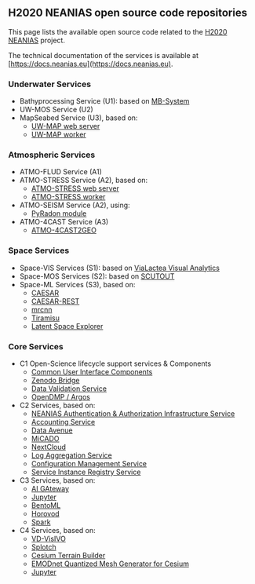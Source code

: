 ## H2020 NEANIAS open source code repositories

This page lists the available open source code related to the [H2020 NEANIAS](https://www.neanias.eu) project.

The technical documentation of the services is available at [https://docs.neanias.eu](https://docs.neanias.eu).

### Underwater Services

- Bathyprocessing Service (U1): based on [MB-System](https://github.com/dwcaress/MB-System/)
- UW-MOS Service (U2) 
- MapSeabed Service (U3), based on:
  - [UW-MAP web server](https://gitlab.neanias.eu/u3-service/u3-server/)
  - [UW-MAP worker](https://gitlab.neanias.eu/u3-service/u3-worker/)

### Atmospheric Services

- ATMO-FLUD Service (A1)
- ATMO-STRESS Service (A2), based on:
  - [ATMO-STRESS web server](https://gitlab.neanias.eu/a2-service/a2-1-service/a2-1-web-app)
  - [ATMO-STRESS worker](https://gitlab.neanias.eu/a2-service/a2-1-service/a2-1-worker)
- ATMO-SEISM Service (A2), using:
  - [PyRadon module](https://gitlab.neanias.eu/a2-service/a2-2-service/pyradon)
- ATMO-4CAST Service (A3)
  - [ATMO-4CAST2GEO](https://github.com/cite-sa/atmo-4cast2geo)

### Space Services

- Space-VIS Services (S1): based on [ViaLactea Visual Analytics](https://github.com/NEANIAS-Space/ViaLacteaVisualAnalytics)
- Space-MOS Services (S2): based on [SCUTOUT](https://github.com/SKA-INAF/scutout)
- Space-ML Services (S3), based on:
  - [CAESAR](https://github.com/SKA-INAF/caesar)
  - [CAESAR-REST](https://github.com/SKA-INAF/caesar-rest)
  - [mrcnn](https://github.com/SKA-INAF/mrcnn)
  - [Tiramisu](https://github.com/SKA-INAF/Tiramisu)
  - [Latent Space Explorer](https://github.com/NEANIAS-Space/LatentSpaceExplorer--Deployment)

### Core Services

- C1 Open-Science lifecycle support services & Components
  - [Common User Interface Components](https://gitlab.neanias.eu/common-services-ui-template/html-template)
  - [Zenodo Bridge](https://github.com/cite-sa/zenodo-bridge-uploader)
  - [Data Validation Service](https://github.com/cite-sa/eval-it)
  - [OpenDMP / Argos](https://gitlab.eudat.eu/dmp/OpenAIRE-EUDAT-DMP-service-pilot)
- C2 Services, based on:
  - [NEANIAS Authentication & Authorization Infrastructure Service](https://github.com/keycloak/keycloak)
  - [Accounting Service](https://github.com/cite-sa/accounting-service)
  - [Data Avenue](https://github.com/SZTAKI-LPDS/data-avenue)
  - [MiCADO](https://github.com/micado-scale)
  - [NextCloud](https://github.com/nextcloud/server)
  - [Log Aggregation Service](https://github.com/elastic)
  - [Configuration Management Service](https://github.com/apache/zookeeper)
  - [Service Instance Registry Service](https://github.com/apache/zookeeper)
- C3 Services, based on:
  - [AI GAteway](https://gitlab.neanias.eu/c3-services/c3-1/service)
  - [Jupyter](https://github.com/jupyter/notebook/)
  - [BentoML](https://github.com/bentoml/BentoML)
  - [Horovod](https://github.com/horovod/horovod)
  - [Spark](https://github.com/apache/spark)
- C4 Services, based on:
  - [VD-VisIVO](https://github.com/inaf-oact-VisIVO/VisIVOServer)
  - [Splotch](https://github.com/splotchviz/splotch)
  - [Cesium Terrain Builder](https://github.com/geo-data/cesium-terrain-builder)
  - [EMODnet Quantized Mesh Generator for Cesium](https://github.com/coronis-computing/emodnet_qmgc)
  - [Jupyter](https://github.com/jupyter/notebook/)
